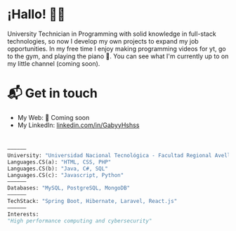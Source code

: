 # ¡Hallo! 👋🏻
University Technician in Programming with solid knowledge in full-stack technologies, so now I develop my own projects to expand my job opportunities. In my free time I enjoy making programming videos for yt, go to the gym, and playing the piano 🤟.
You can see what I'm currently up to on my little channel (coming soon).
# 📬 Get in touch
- My Web: 🌱 Coming soon
- My LinkedIn: [linkedin.com/in/GabyyHshss](https://github.com/GabyyHshss)
#
```python
——————
University: "Universidad Nacional Tecnológica - Facultad Regional Avellaneda"
Languages.CS(a): "HTML, CSS, PHP"
Languages.CS(b): "Java, C#, SQL"
Languages.CS(c): "Javascript, Python"
——————
Databases: "MySQL, PostgreSQL, MongoDB"
——————
TechStack: "Spring Boot, Hibernate, Laravel, React.js"
——————
Interests:
"High performance computing and cybersecurity"
```
<!--
**GabyyHshss/GabyyHshss** is a ✨ _special_ ✨ repository because its `README.md` (this file) appears on your GitHub profile.

Here are some ideas to get you started:

- 🔭 I’m currently working on ...
- 🌱 I’m currently learning ...
- 👯 I’m looking to collaborate on ...
- 🤔 I’m looking for help with ...
- 💬 Ask me about ...
- 📫 How to reach me: ...
- 😄 Pronouns: ...
- ⚡ Fun fact: ...
-->
